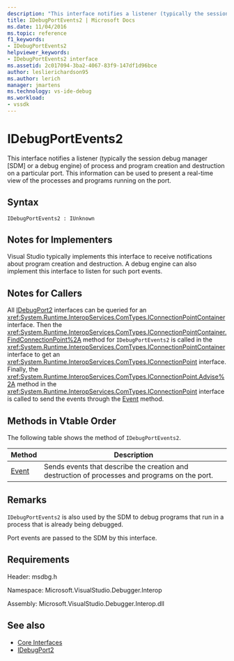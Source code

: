 ```yaml
---
description: "This interface notifies a listener (typically the session debug manager [SDM] or a debug engine) of process and program creation and destruction on a particular port."
title: IDebugPortEvents2 | Microsoft Docs
ms.date: 11/04/2016
ms.topic: reference
f1_keywords:
- IDebugPortEvents2
helpviewer_keywords:
- IDebugPortEvents2 interface
ms.assetid: 2c017094-3ba2-4067-83f9-147df1d96bce
author: leslierichardson95
ms.author: lerich
manager: jmartens
ms.technology: vs-ide-debug
ms.workload:
- vssdk
---
```

# IDebugPortEvents2
This interface notifies a listener (typically the session debug manager [SDM] or a debug engine) of process and program creation and destruction on a particular port. This information can be used to present a real-time view of the processes and programs running on the port.

## Syntax

```
IDebugPortEvents2 : IUnknown
```

## Notes for Implementers
 Visual Studio typically implements this interface to receive notifications about program creation and destruction. A debug engine can also implement this interface to listen for such port events.

## Notes for Callers
 All [IDebugPort2](../../../extensibility/debugger/reference/idebugport2.md) interfaces can be queried for an <xref:System.Runtime.InteropServices.ComTypes.IConnectionPointContainer> interface. Then the <xref:System.Runtime.InteropServices.ComTypes.IConnectionPointContainer.FindConnectionPoint%2A> method for `IDebugPortEvents2` is called in the <xref:System.Runtime.InteropServices.ComTypes.IConnectionPointContainer> interface to get an <xref:System.Runtime.InteropServices.ComTypes.IConnectionPoint> interface. Finally, the <xref:System.Runtime.InteropServices.ComTypes.IConnectionPoint.Advise%2A> method in the <xref:System.Runtime.InteropServices.ComTypes.IConnectionPoint> interface is called to send the events through the [Event](../../../extensibility/debugger/reference/idebugportevents2-event.md) method.

## Methods in Vtable Order
 The following table shows the method of `IDebugPortEvents2`.

|Method|Description|
|------------|-----------------|
|[Event](../../../extensibility/debugger/reference/idebugportevents2-event.md)|Sends events that describe the creation and destruction of processes and programs on the port.|

## Remarks
 `IDebugPortEvents2` is also used by the SDM to debug programs that run in a process that is already being debugged.

 Port events are passed to the SDM by this interface.

## Requirements
 Header: msdbg.h

 Namespace: Microsoft.VisualStudio.Debugger.Interop

 Assembly: Microsoft.VisualStudio.Debugger.Interop.dll

## See also
- [Core Interfaces](../../../extensibility/debugger/reference/core-interfaces.md)
- [IDebugPort2](../../../extensibility/debugger/reference/idebugport2.md)
